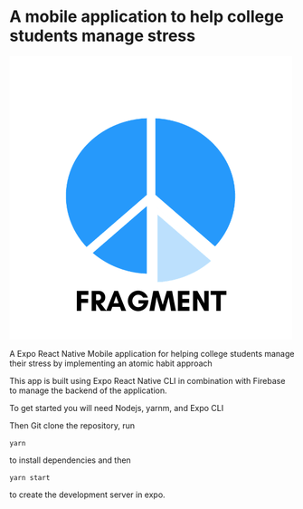 # A mobile application to help college students manage stress

![Fragment logo](https://github.com/jongan69/fragmentapp/blob/master/assets/images/splash.png)

A Expo React Native Mobile application for helping college students manage their stress by implementing an atomic habit approach





This app is built using Expo React Native CLI in combination with Firebase to manage the backend of the application.

To get started you will need Nodejs, yarnm, and Expo CLI

Then Git clone the repository, run 
```
yarn 
```
to install dependencies
and then 
```
yarn start 
```
to create the development server in expo.
